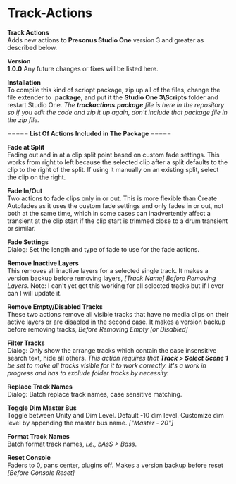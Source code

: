 # Track-Actions
**Track Actions**<br>
Adds new actions to **Presonus Studio One** version 3 and greater as described below.  <br>

**Version** <br>
**1.0.0**  <bf>
Any future changes or fixes will be listed here.

**Installation** <br>
To compile this kind of scriopt package, zip up all of the files, change the file extender to **.package**, and put it the **Studio One 3\Scripts** folder and restart Studio One. *The **trackactions.package** file is here in the repository so if you edit the code and zip it up again, don't include that package file in the zip file.*

**===== List Of Actions Included in The Package =====**<br>

  **Fade at Split**<br>
  Fading out and in at a clip split point based on custom fade settings. This works from right to left because the selected clip after a split defaults to the clip to the right of the split. If using it manually on an existing split, select the clip on the right.

  **Fade In/Out**<br>
  Two actions to fade clips only in or out. This is more flexible than Create Autofades as it uses the custom fade settings and only fades in or out, not both at the same time, which in some cases can inadvertently affect a transient at the clip start if the clip start is trimmed close to a drum transient or similar.

  **Fade Settings**<br>
  Dialog: Set the length and type of fade to use for the fade actions.

  **Remove Inactive Layers**<br>
  This removes all inactive layers for a selected single track. It makes a version backup before removing layers, *[Track Name] Before 
  Removing Layers*.  Note: I can't yet get this working for all selected tracks but if I ever can I will update it.

  **Remove Empty/Disabled Tracks**<br>
  These two actions remove all visible tracks that have no media clips on their active layers or are disabled in the second case. It makes a version backup before removing tracks, *Before Removing Empty [or Disabled]*

  **Filter Tracks**<br>
  Dialog: Only show the arrange tracks which contain the case insensitive search text, hide all others. *This action requires that **Track > Select Scene 1** be set to make all tracks visible for it to work correctly. It's a work in progress and has to exclude folder tracks by necessity.*

  **Replace Track Names**<br>
  Dialog: Batch replace track names, case sensitive matching.

  **Toggle Dim Master Bus**<br>
  Toggle between Unity and Dim Level. Default -10 dim level. Customize dim level by appending the master bus name. *["Master - 20"]*

  **Format Track Names**<br>
  Batch format track names, *i.e., bAsS > Bass*.

  **Reset Console**<br>
  Faders to 0, pans center, plugins off. Makes a version backup before reset *[Before Console Reset]*
